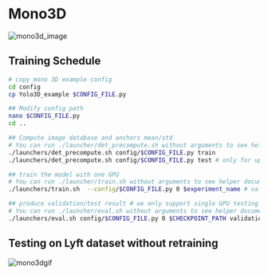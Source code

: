 # Mono3D

![mono3d_image](mono3d.png)

## Training Schedule

```bash
# copy mono 3D example config
cd config
cp Yolo3D_example $CONFIG_FILE.py

## Modify config path
nano $CONFIG_FILE.py
cd ..

## Compute image database and anchors mean/std
# You can run ./launcher/det_precompute.sh without arguments to see helper documents
./launchers/det_precompute.sh config/$CONFIG_FILE.py train
./launchers/det_precompute.sh config/$CONFIG_FILE.py test # only for upload testing

## train the model with one GPU
# You can run ./launcher/train.sh without arguments to see helper documents
./launchers/train.sh  --config/$CONFIG_FILE.py 0 $experiment_name # validation goes along

## produce validation/test result # we only support single GPU testing
# You can run ./launcher/eval.sh without arguments to see helper documents
./launchers/eval.sh config/$CONFIG_FILE.py 0 $CHECKPOINT_PATH validation/test
```

## Testing on Lyft dataset without retraining
![mono3dgif](mono3d_lyft.gif)